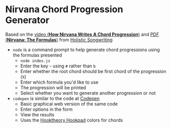 # Nirvana Chord Progression Generator

Based on the [video (**How Nirvana Writes A Chord Progression**)](https://www.youtube.com/watch?v=ykhgdKiCNrY) and [PDF (**Nirvana: The Formulas**)](https://blog.holistic-songwriting.com/welcome-package/) from [Holistic Songwriting](https://blog.holistic-songwriting.com/home/)

- `node` is a command prompt to help generate chord progressions using the formulas presented
  - `node index.js`
  - Enter the key - using `#` rather than `b`
  - Enter whether the root chord should be first chord of the progression (`X`)
  - Enter which formula you'd like to use
  - The progression will be printed
  - Select whether you want to generate another progression or not
- `codepen` is similar to the code at [Codepen](https://codepen.io/BenBarrett89/pen/yLebvRr)
  - Basic graphical web version of the same code
  - Enter options in the form
  - View the results
  - Uses the [Hooktheory Hookpad](https://www.hooktheory.com/hookpad) colors for chords
